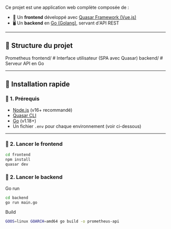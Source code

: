 Ce projet est une application web complète composée de :

- 🔧 Un **frontend** développé avec [Quasar Framework (Vue.js)](https://quasar.dev/)
- 🖥️ Un **backend** en [Go (Golang)](https://golang.org/), servant d'API REST

---

## 📁 Structure du projet

Prometheus
    frontend/ # Interface utilisateur (SPA avec Quasar)
    backend/  # Serveur API en Go


---

## 🚀 Installation rapide

### 🔸 1. Prérequis

- [Node.js](https://nodejs.org/) (v16+ recommandé)
- [Quasar CLI](https://quasar.dev/start/pick-quasar-flavour)
- [Go](https://golang.org/doc/install) (v1.18+)
- Un fichier `.env` pour chaque environnement (voir ci-dessous)

---

### 🔸 2. Lancer le **frontend**

```bash
cd frontend
npm install
quasar dev
```

### 🔸 2. Lancer le **backend**

Go run
```bash
cd backend
go run main.go
```

Build
```bash
GOOS=linux GOARCH=amd64 go build -o prometheus-api
```